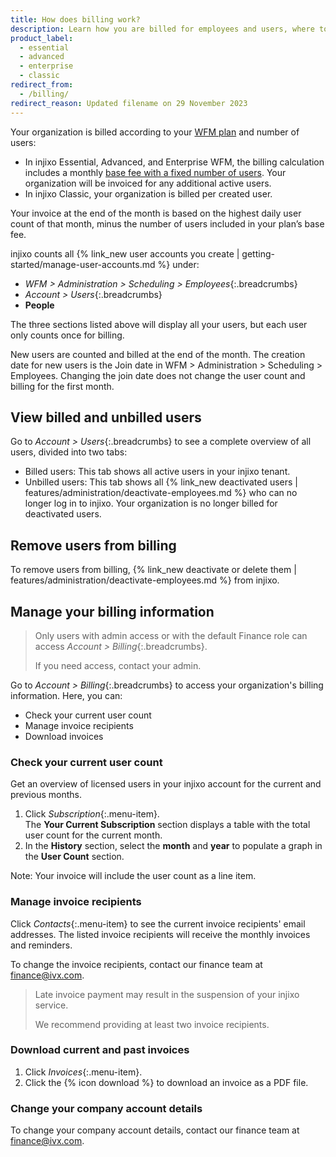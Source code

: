 ```yaml
---
title: How does billing work?
description: Learn how you are billed for employees and users, where to download invoices, and how to receive invoices by email.
product_label:
  - essential
  - advanced
  - enterprise
  - classic
redirect_from:
  - /billing/
redirect_reason: Updated filename on 29 November 2023
---
```


Your organization is billed according to your [WFM plan](https://www.injixo.com/pricing) and number of users:
- In injixo Essential, Advanced, and Enterprise WFM, the billing calculation includes a monthly [base fee with a fixed number of users](https://www.injixo.com/pricing). Your organization will be invoiced for any additional active users.
- In injixo Classic, your organization is billed per created user.

Your invoice at the end of the month is based on the highest daily user count of that month, minus the number of users included in your plan’s base fee.

injixo counts all {% link_new user accounts you create | getting-started/manage-user-accounts.md %} under:

- _WFM > Administration > Scheduling > Employees_{:.breadcrumbs}
- _Account > Users_{:.breadcrumbs}
- **People**

The three sections listed above will display all your users, but each user only counts once for billing.

New users are counted and billed at the end of the month.
The creation date for new users is the Join date in WFM > Administration > Scheduling > Employees. Changing the join date does not change the user count and billing for the first month.

## View billed and unbilled users

Go to _Account > Users_{:.breadcrumbs} to see a complete overview of all users, divided into two tabs:

- Billed users: This tab shows all active users in your injixo tenant.
- Unbilled users: This tab shows all {% link_new deactivated users | features/administration/deactivate-employees.md %} who can no longer log in to injixo. Your organization is no longer billed for deactivated users.
  
## Remove users from billing

To remove users from billing, {% link_new deactivate or delete them | features/administration/deactivate-employees.md %} from injixo.

## Manage your billing information

> Only users with admin access or with the default Finance role can access _Account > Billing_{:.breadcrumbs}.
>
> If you need access, contact your admin.

Go to _Account > Billing_{:.breadcrumbs} to access your organization's billing information. Here, you can:

 - Check your current user count
 - Manage invoice recipients
 - Download invoices

### Check your current user count

Get an overview of licensed users in your injixo account for the current and previous months.

1. Click _Subscription_{:.menu-item}.  
    The **Your Current Subscription** section displays a table with the total user count for the current month.
2. In the **History** section, select the **month** and **year** to populate a graph in the **User Count** section.


Note: Your invoice will include the user count as a line item.

### Manage invoice recipients

Click _Contacts_{:.menu-item} to see the current invoice recipients' email addresses. The listed invoice recipients will receive the monthly invoices and reminders.

To change the invoice recipients, contact our finance team at finance@ivx.com.

> Late invoice payment may result in the suspension of your injixo service. 
> 
> We recommend providing at least two invoice recipients.

### Download current and past invoices

1. Click _Invoices_{:.menu-item}.
2. Click the {% icon download %} to download an invoice as a PDF file.

### Change your company account details

To change your company account details, contact our finance team at finance@ivx.com.
